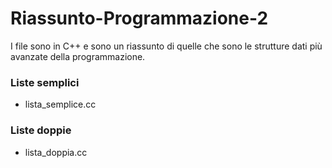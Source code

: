# Riassunto-Programmazione-2

I file sono in C++ e sono un riassunto di quelle che sono le strutture dati più avanzate della programmazione.

### Liste semplici 
- lista_semplice.cc
### Liste doppie 
- lista_doppia.cc